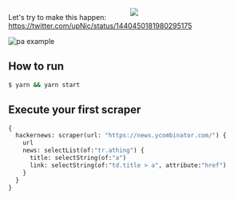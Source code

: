 <p align="center" style="margin-bottom: -20px">
  <img src="https://user-images.githubusercontent.com/66042/134787099-7f7caebb-798f-422a-a865-932a3fa0872a.png"/>
</p>


Let's try to make this happen: https://twitter.com/upNic/status/1440450181980295175


![pa example](https://user-images.githubusercontent.com/66042/134760105-b090749f-f9f4-496c-aaf0-ed33a6208ee1.png)

## How to run
```bash
$ yarn && yarn start
```

## Execute your first scraper
```graphql
{
  hackernews: scraper(url: "https://news.ycombinator.com/") {
    url
    news: selectList(of:"tr.athing") {
      title: selectString(of:"a")
      link: selectString(of:"td.title > a", attribute:"href")
    }
  }
}
```
